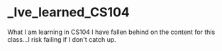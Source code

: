 # _Ive_learned_CS104
What I am learning in CS104
I have fallen behind on the content for this class...I risk failing if I don't catch up.

